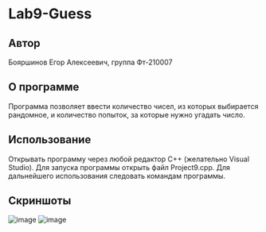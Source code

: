 # Lab9-Guess
## Автор
Бояршинов Егор Алексеевич, группа Фт-210007
## О программе
Программа позволяет ввести количество чисел, из которых выбирается рандомное, и количество попыток, за которые нужно угадать число.
## Использование
Открывать программу через любой редактор C++ (желательно Visual Studio). Для запуска программы открыть файл Project9.cpp. Для дальнейшего использования следовать командам программы.
## Скриншоты
![image](https://user-images.githubusercontent.com/113821959/208504198-a98a53a6-655f-4ff2-be67-84b929559017.png)
![image](https://user-images.githubusercontent.com/113821959/208504363-19d94fdc-7cda-4465-bd46-8188c935f098.png)
